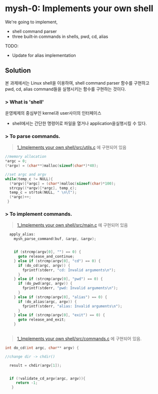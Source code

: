 # mysh-0: Implements your own shell

We're going to implement,
  * shell command parser
  * three built‐in commands in shells, pwd, cd, alias

TODO:
  * Update for alias implementation
  
 ## Solution
 
 본 과제에서는 Linux shell을 이용하여, shell command parser 함수를 구현하고 pwd, cd, alias
command들을 실행시키는 함수를 구현하는 것이다. 

### > What is 'shell'
운영체제의 중심부인 kernel과 user사이의 인터페이스
- shell에서는 간단한 명령어로 파일을 열거나 application을실행시킬 수 있다. 

### > To parse commands.

> [1_Implements your own shell/src/utils.c](https://github.com/Chokyungsun/2018OS_Assignment/blob/master/1_Implements%20your%20own%20shell/src/utils.c) 에 구현되어 있음
```C    
//memory allocation
*argc = 0;
(*argv) = (char**)malloc(sizeof(char*)*40);
 ```

```C
//set argc and argv
while(temp_c != NULL){
  (*argv)[*argc] = (char*)malloc(sizeof(char)*100);
  strcpy((*argv)[*argc], temp_c);
  temp_c = strtok(NULL, " \n\t");
  (*argc)++;
 }
  ```

### > To implement commands.
  
  > [1_Implements your own shell/src/main.c](https://github.com/Chokyungsun/2018OS_Assignment/blob/master/1_Implements%20your%20own%20shell/src/main.c) 에 구현되어 있음
  
```C
  apply_alias:
    mysh_parse_command(buf, &argc, &argv);


    if (strcmp(argv[0], "") == 0) {
      goto release_and_continue;
    } else if (strcmp(argv[0], "cd") == 0) {
      if (do_cd(argc, argv)) {
        fprintf(stderr, "cd: Invalid arguments\n");
      }
    } else if (strcmp(argv[0], "pwd") == 0) {
      if (do_pwd(argc, argv)) {
        fprintf(stderr, "pwd: Invalid arguments\n");
      }
    } else if (strcmp(argv[0], "alias") == 0) {
      if (do_alias(argc, argv)) {
        fprintf(stderr, "alias: Invalid arguments\n");
      }
    } else if (strcmp(argv[0], "exit") == 0) {
      goto release_and_exit;
    }
    
 ```

> [1_Implements your own shell/src/commands.c](https://github.com/Chokyungsun/2018OS_Assignment/blob/master/1_Implements%20your%20own%20shell/src/commands.c) 에 구현되어 있음.


```C
int do_cd(int argc, char** argv) {

//change dir -> chdir()

  result = chdir(argv[1]);


  if (!validate_cd_argv(argc, argv)){
     return -1;
   }
   ```

